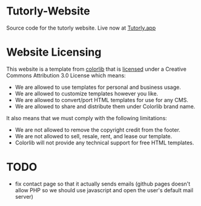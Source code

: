# Tutorly-Website
Source code for the tutorly website. Live now at [Tutorly.app](htps://tutorly.app)

# Website Licensing
This website is a template from [colorlib](https://colorlib.com) that is [licensed](https://colorlib.com/wp/licence/) under a Creative
Commons Attribution 3.0 License which means:

- We are allowed to use templates for personal and business usage.
- We are allowed to customize templates however you like.
- We are allowed to convert/port HTML templates for use for any CMS.
- We are allowed to share and distribute them under Colorlib brand name.

It also means that we must comply with the following limitations:

- We are not allowed to remove the copyright credit from the footer.
- We are not allowed to sell, resale, rent, and lease our template.
- Colorlib will not provide any technical support for free HTML templates.

# TODO
- fix contact page so that it actually sends emails (github pages doesn't allow PHP 
so we should use javascript and open the user's default mail server)

